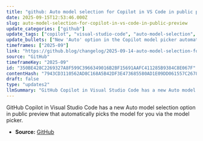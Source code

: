 ```yaml
---
title: "github: Auto model selection for Copilot in VS Code in public preview"
date: 2025-09-15T12:53:46.000Z
slug: auto-model-selection-for-copilot-in-vs-code-in-public-preview
update_categories: ["github"]
update_tags: ["copilot", "visual-studio-code", "auto-model-selection", "model-picker", "public-preview", "copilot-free", "github-blog"]
update_bullets: ["New 'Auto' option in the Copilot model picker automatically selects the best model.", "Feature is available in Visual Studio Code and is currently in public preview.", "Noted as available for Copilot Free.", "Announced on the GitHub Blog (post published 2025-09-14)."]
timeframes: ["2025-09"]
link: "https://github.blog/changelog/2025-09-14-auto-model-selection-for-copilot-in-vs-code-in-public-preview"
source: "GitHub"
timeframeKey: "2025-09"
id: "350BE428C2269327A8F599C3966349016B2BF15691AAFC411285B9384C8E067F"
contentHash: "7943CD3110562AD8C168A5B42DF3E473685580AD1E09DD061557C2678798ED30"
draft: false
type: "updates2"
llmSummary: "GitHub Copilot in Visual Studio Code has a new Auto model selection option in public preview that automatically picks the model for you via the model picker."
---
```


GitHub Copilot in Visual Studio Code has a new Auto model selection option in public preview that automatically picks the model for you via the model picker.

- **Source:** [GitHub](https://github.blog/changelog/2025-09-14-auto-model-selection-for-copilot-in-vs-code-in-public-preview)
